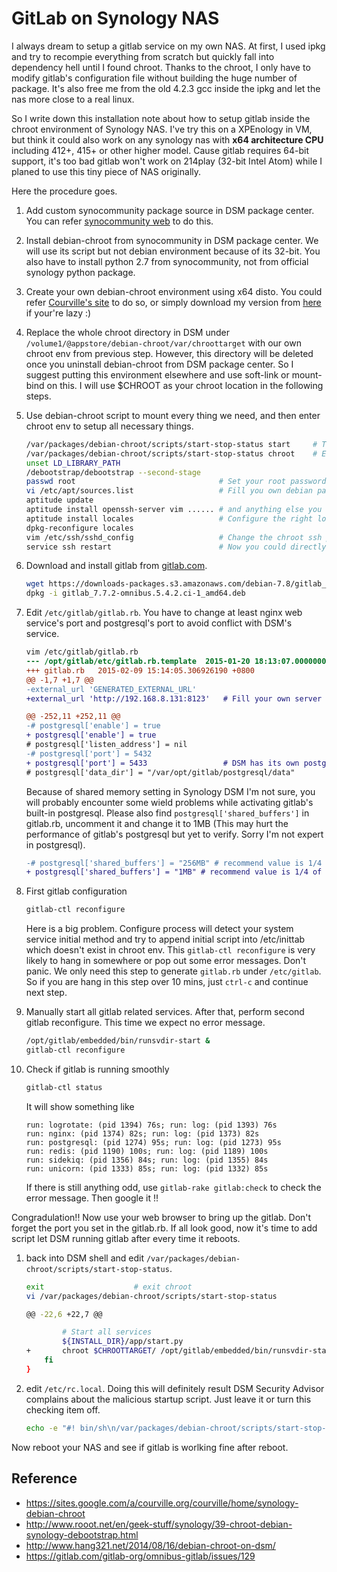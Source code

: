# GitLab on Synology NAS

I always dream to setup a gitlab service on my own NAS. At first, I used ipkg and try to recompie everything from scratch but quickly fall into dependency hell until I found chroot. Thanks to the chroot, I only have to modify gitlab's configuration file without building the huge number of package. It's also free me from the old 4.2.3 gcc inside the ipkg and let the nas more close to a real linux.

So I write down this installation note about how to setup gitlab inside the chroot environment of Synology NAS. I've try this on a XPEnology in VM, but think it could also work on any synology nas with **x64 architecture CPU** including 412+, 415+ or other higher model. Cause gitlab requires 64-bit support, it's too bad gitlab won't work on 214play (32-bit Intel Atom) while I planed to use this tiny piece of NAS originally.

Here the procedure goes.

1.  Add custom synocommunity package source in DSM package center. You can refer [synocommunity web](https://synocommunity.com/) to do this.
2.  Install debian-chroot from synocommunity in DSM package center. We will use its script but not debian environment because of its 32-bit. You also have to install python 2.7 from synocommunity, not from official synology python package.
3.  Create your own debian-chroot environment using x64 disto. You could refer [Courville's site](https://sites.google.com/a/courville.org/courville/home/synology-debian-chroot) to do so, or simply download my version from [here](https://drive.google.com/open?id=0B4a_0yuNmR_FLVlkYXZJcFYxSWc&authuser=0) if your're lazy :)
4.  Replace the whole chroot directory in DSM under `/volume1/@appstore/debian-chroot/var/chroottarget` with our own chroot env from previous step. However, this directory will be deleted once you uninstall debian-chroot from DSM package center. So I suggest putting this environment elsewhere and use soft-link or mount-bind on this. I will use $CHROOT as your chroot location in the following steps.
5.  Use debian-chroot script to mount every thing we need, and then enter chroot env to setup all necessary things.

    ```sh
    /var/packages/debian-chroot/scripts/start-stop-status start     # This script will automaticlly mount the resource chroot needs
    /var/packages/debian-chroot/scripts/start-stop-status chroot    # Enter chroot env
    unset LD_LIBRARY_PATH
    /debootstrap/debootstrap --second-stage
    passwd root                                # Set your root password
    vi /etc/apt/sources.list                   # Fill you own debian package repositories
    aptitude update
    aptitude install openssh-server vim ...... # and anything else you want to install
    aptitude install locales                   # Configure the right localesc
    dpkg-reconfigure locales
    vim /etc/ssh/sshd_config                   # Change the chroot ssh port to avoid conflict with DSM ssh server. ex: 2222
    service ssh restart                        # Now you could directly ssh into your chroot env.
    ```
6.  Download and install gitlab from [gitlab.com](https://about.gitlab.com/downloads/).
    
    ````sh
    wget https://downloads-packages.s3.amazonaws.com/debian-7.8/gitlab_7.7.2-omnibus.5.4.2.ci-1_amd64.deb
    dpkg -i gitlab_7.7.2-omnibus.5.4.2.ci-1_amd64.deb
    ````
    
7.  Edit `/etc/gitlab/gitlab.rb`. You have to change at least nginx web service's port and postgresql's port to avoid conflict with DSM's service.

    ````diff
    vim /etc/gitlab/gitlab.rb
    --- /opt/gitlab/etc/gitlab.rb.template  2015-01-20 18:13:07.000000000 +0800
    +++ gitlab.rb   2015-02-09 15:14:05.306926190 +0800
    @@ -1,7 +1,7 @@
    -external_url 'GENERATED_EXTERNAL_URL'
    +external_url 'http://192.168.8.131:8123'   # Fill your own server address, remember to change the port to other than 22

    @@ -252,11 +252,11 @@
    -# postgresql['enable'] = true
    + postgresql['enable'] = true
    # postgresql['listen_address'] = nil
    -# postgresql['port'] = 5432
    + postgresql['port'] = 5433                 # DSM has its own postgresql, changing the gitlab's postgresql port allow two postgresql instance coexist without data base pollution.
    # postgresql['data_dir'] = "/var/opt/gitlab/postgresql/data"
    ````
    Because of shared memory setting in Synology DSM I'm not sure, you will probably encounter some wield problems while activating gitlab's built-in postgresql. Please also find `postgresql['shared_buffers']` in gitlab.rb, uncomment it and change it to 1MB (This may hurt the performance of gitlab's postgresql but yet to verify. Sorry I'm not expert in postgresql).
    
    ````diff
    -# postgresql['shared_buffers'] = "256MB" # recommend value is 1/4 of total RAM, up to 14GB.
    + postgresql['shared_buffers'] = "1MB" # recommend value is 1/4 of total RAM, up to 14GB.
    ````

8.  First gitlab configuration
    
    ````sh
    gitlab-ctl reconfigure
    ````

    Here is a big problem. Configure process will detect your system service initial method and try to append initial script into /etc/inittab which doesn't exist in chroot env. This `gitlab-ctl reconfigure` is very likely to hang in somewhere or pop out some error messages. Don't panic. We only need this step to generate `gitlab.rb` under `/etc/gitlab`. So if you are hang in this step over 10 mins, just `ctrl-c` and continue next step.
    
9. Manually start all gitlab related services. After that, perform second gitlab reconfigure. This time we expect no error message.

    ````sh
    /opt/gitlab/embedded/bin/runsvdir-start &
    gitlab-ctl reconfigure
    ````

10. Check if gitlab is running smoothly

    ````sh
    gitlab-ctl status
    ````
    
    It will show something like
    
    ````
    run: logrotate: (pid 1394) 76s; run: log: (pid 1393) 76s
    run: nginx: (pid 1374) 82s; run: log: (pid 1373) 82s
    run: postgresql: (pid 1274) 95s; run: log: (pid 1273) 95s
    run: redis: (pid 1190) 100s; run: log: (pid 1189) 100s
    run: sidekiq: (pid 1356) 84s; run: log: (pid 1355) 84s
    run: unicorn: (pid 1333) 85s; run: log: (pid 1332) 85s
    ````
    
    If there is still anything odd, use `gitlab-rake gitlab:check` to check the error message. Then google it !!
    
Congradulation!! Now use your web browser to bring up the gitlab. Don't forget the port you set in the gitlab.rb. If all look good, now it's time to add script let DSM running gitlab after every time it reboots.

1.  back into DSM shell and edit `/var/packages/debian-chroot/scripts/start-stop-status`.  

    ````sh
    exit                    # exit chroot
    vi /var/packages/debian-chroot/scripts/start-stop-status
    
    @@ -22,6 +22,7 @@

            # Start all services
            ${INSTALL_DIR}/app/start.py
    +       chroot $CHROOTTARGET/ /opt/gitlab/embedded/bin/runsvdir-start &
        fi
    }
    ````
    
2.  edit `/etc/rc.local`. Doing this will definitely result DSM Security Advisor complains about the malicious startup script. Just leave it or turn this checking item off.

    ````sh
    echo -e "#! bin/sh\n/var/packages/debian-chroot/scripts/start-stop-status start " > /etc/rc.local
    ````
    
Now reboot your NAS and see if gitlab is worlking fine after reboot.

## Reference

*   https://sites.google.com/a/courville.org/courville/home/synology-debian-chroot
*   http://www.rooot.net/en/geek-stuff/synology/39-chroot-debian-synology-debootstrap.html
*   http://www.hang321.net/2014/08/16/debian-chroot-on-dsm/
*   https://gitlab.com/gitlab-org/omnibus-gitlab/issues/129






